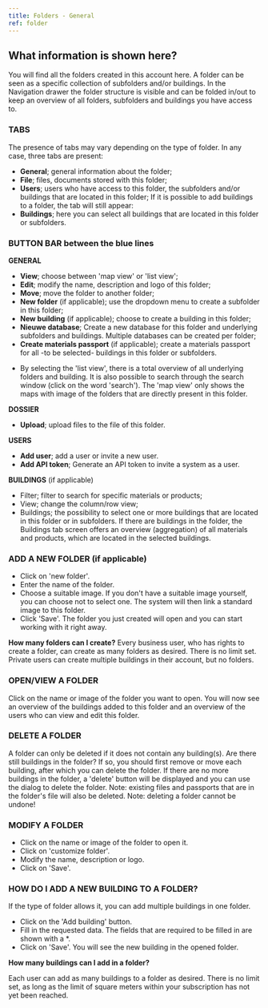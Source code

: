 ```yaml
---
title: Folders - General
ref: folder
---
```


## What information is shown here?
You will find all the folders created in this account here. A folder can be seen as a specific collection of subfolders and/or buildings. In the Navigation drawer the folder structure is visible and can be folded in/out to keep an overview of all folders, subfolders and buildings you have access to.

### TABS
The presence of tabs may vary depending on the type of folder. In any case, three tabs are present:
- **General**; general information about the folder;
- **File**; files, documents stored with this folder;
- **Users**; users who have access to this folder, the subfolders and/or buildings that are located in this folder; If it is possible to add buildings to a folder, the tab will still appear:
- **Buildings**; here you can select all buildings that are located in this folder or subfolders.



### BUTTON BAR between the blue lines
**GENERAL**
- **View**; choose between 'map view' or 'list view';
- **Edit**; modify the name, description and logo of this folder;
- **Move**; move the folder to another folder;
- **New folder** (if applicable); use the dropdown menu to create a subfolder in this folder;
- **New building** (if applicable); choose to create a building in this folder;
- **Nieuwe database**; Create a new database for this folder and underlying subfolders and buildings. Multiple databases can be created per folder;
- **Create materials passport** (if applicable); create a materials passport for all -to be selected- buildings in this folder or subfolders.

* By selecting the 'list view', there is a total overview of all underlying folders and building. It is also possible to search through the search window (click on the word 'search'). The 'map view' only shows the maps with image of the folders that are directly present in this folder.

**DOSSIER**
- **Upload**; upload files to the file of this folder.

**USERS**
- **Add user**; add a user or invite a new user.
- **Add API token**; Generate an API token to invite a system as a user.

**BUILDINGS** (if applicable)
- Filter; filter to search for specific materials or products;
- View; change the column/row view;
- Buildings; the possibility to select one or more buildings that are located in this folder or in subfolders.
If there are buildings in the folder, the Buildings tab screen offers an overview (aggregation) of all materials and products, which are located in the selected buildings.


### ADD A NEW FOLDER (if applicable)
- Click on 'new folder'.
- Enter the name of the folder.
- Choose a suitable image. If you don't have a suitable image yourself, you can choose not to select one. The system will then link a standard image to this folder.
- Click 'Save'. The folder you just created will open and you can start working with it right away.

**How many folders can I create?**
Every business user, who has rights to create a folder, can create as many folders as desired. There is no limit set. Private users can create multiple buildings in their account, but no folders.


### OPEN/VIEW A FOLDER
Click on the name or image of the folder you want to open. You will now see an overview of the buildings added to this folder and an overview of the users who can view and edit this folder.


### DELETE A FOLDER
A folder can only be deleted if it does not contain any building(s). Are there still buildings in the folder? If so, you should first remove or move each building, after which you can delete the folder. If there are no more buildings in the folder, a 'delete' button will be displayed and you can use the dialog to delete the folder. Note: existing files and passports that are in the folder's file will also be deleted. Note: deleting a folder cannot be undone!


### MODIFY A FOLDER
- Click on the name or image of the folder to open it.
- Click on 'customize folder'.
- Modify the name, description or logo.
- Click on 'Save'.


### HOW DO I ADD A NEW BUILDING TO A FOLDER?
If the type of folder allows it, you can add multiple buildings in one folder.

- Click on the 'Add building' button.
- Fill in the requested data. The fields that are required to be filled in are shown with a *.
- Click on 'Save'. You will see the new building in the opened folder.

**How many buildings can I add in a folder?** 

Each user can add as many buildings to a folder as desired. There is no limit set, as long as the limit of square meters within your subscription has not yet been reached.
